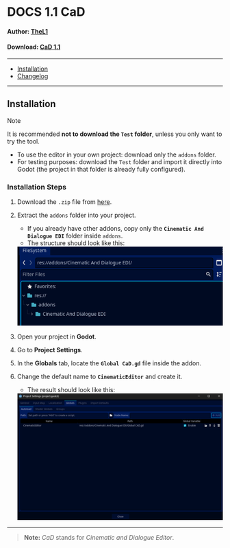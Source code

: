 # DOCS 1.1 CaD

#### **Author:** [TheL1](https://github.com/Luis-M-S)  
#### **Download:** [CaD 1.1](#)  

---

- [Installation](#installation)  
- [Changelog](#)  

---

## Installation

> [!NOTE]  
> It is recommended **not to download the `Test` folder**, unless you only want to try the tool.  
> - To use the editor in your own project: download only the `addons` folder.  
> - For testing purposes: download the `Test` folder and import it directly into Godot (the project in that folder is already fully configured).  

### Installation Steps
1. Download the `.zip` file from [here](#).  
2. Extract the `addons` folder into your project.  
   - If you already have other addons, copy only the **`Cinematic And Dialogue EDI`** folder inside `addons`.  
   - The structure should look like this:  

   <img src="https://github.com/Proyecto-Carpincho/CaD-Editor/blob/main/Docs/V-1.1/Install1.png" width="1000"/>
   

3. Open your project in **Godot**.  
4. Go to **Project Settings**.  
5. In the **Globals** tab, locate the **`Global CaD.gd`** file inside the addon.  
6. Change the default name to **`CinematicEditor`** and create it.  
   - The result should look like this:  

   <img src="https://github.com/Proyecto-Carpincho/CaD-Editor/blob/main/Docs/V-1.1/Install 2.png" width="1000"/> 

---

> **Note:** *CaD* stands for *Cinematic and Dialogue Editor*.  

